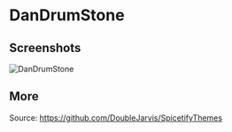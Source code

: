 # DanDrumStone

## Screenshots

![DanDrumStone](https://github.com/DoubleJarvis/SpicetifyThemes/raw/master/images/SpicetifyDanDrumStone.png)

## More

Source: https://github.com/DoubleJarvis/SpicetifyThemes
